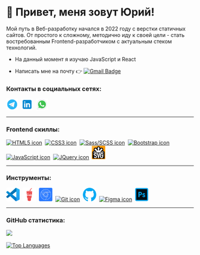 :wave: Привет, меня зовут Юрий!
=============================================================================================================================

Мой путь в Веб-разработку начался в 2022 году с верстки статичных сайтов. От простого к сложному, методично иду к своей цели - стать востребованным Frontend-разработчиком с актуальным стеком технологий.

* На данный момент я изучаю JavaScript и React

* Написать мне на почту :point_right: [![Gmail Badge](https://img.shields.io/badge/-Gmail-darkblue?style=flat&logo=Gmail&logoColor=white)](mailto:yury.savko@gmail.com)

### Контакты в социальных сетях:

<p align="left">
<a href="https://t.me/YurysSs"><img src="https://raw.githubusercontent.com/yury-sauko/diff-logos-and-images/main/Telegram-icon.svg" title="Telegram" alt="Telegram icon" width="32" height="32" /></a>&nbsp;
<a href="https://www.linkedin.com/in/yurysauko"><img src="https://raw.githubusercontent.com/yury-sauko/diff-logos-and-images/main/LinkedIn-icon.svg" title="LinkedIn" alt="LinkedIn icon" width="32" height="32" /></a>&nbsp;
<a href="https://wa.me/375299568636"><img src="https://raw.githubusercontent.com/yury-sauko/diff-logos-and-images/main/WhatsApp-icon.svg" title="WhatsApp" alt="WhatsApp icon" width="32" height="32" /></a>
</p>

---

### Frontend скиллы:

<a href="https://developer.mozilla.org/en-US/docs/Glossary/HTML5"><img src="https://raw.githubusercontent.com/danielcranney/readme-generator/main/public/icons/skills/html5-colored.svg" title="HTML5" alt="HTML5 icon"  width="36" height="36" /></a>&nbsp;
<a href="https://www.w3.org/TR/CSS/#css"><img src="https://raw.githubusercontent.com/danielcranney/readme-generator/main/public/icons/skills/css3-colored.svg" title="CSS3" alt="CSS3 icon" width="36" height="36" /></a>&nbsp;
<a href="https://sass-lang.com/"><img src="https://raw.githubusercontent.com/danielcranney/readme-generator/main/public/icons/skills/sass-colored.svg" title="Sass/SCSS" alt="Sass/SCSS icon" width="36" height="36" /></a>&nbsp;
<a href="https://getbootstrap.com/"><img src="https://raw.githubusercontent.com/danielcranney/readme-generator/main/public/icons/skills/bootstrap-colored.svg" title="Bootstrap" alt="Bootstrap icon" width="36" height="36" /></a>&nbsp;
<a href="https://developer.mozilla.org/en-US/docs/Web/JavaScript"><img src="https://raw.githubusercontent.com/danielcranney/readme-generator/main/public/icons/skills/javascript-colored.svg" title="JavaScript" alt="JavaScript icon" width="36" height="36" /></a>&nbsp;
<a href="https://jquery.com/"><img src="https://raw.githubusercontent.com/danielcranney/readme-generator/main/public/icons/skills/jquery-colored.svg" title="JQuery" alt="JQuery icon" width="36" height="36" /></a>&nbsp;
<a href="https://www.w3.org/Graphics/SVG/"><img src="https://raw.githubusercontent.com/yury-sauko/diff-logos-and-images/main/SVG-logo.svg" title="SVG" alt="SVG icon" width="36" height="36" /></a>

---

### Инструменты:

<p align="left">
<a href="https://code.visualstudio.com/"><img src="https://raw.githubusercontent.com/yury-sauko/diff-logos-and-images/main/VS-Code-icon.svg" title="VS Code" alt="VS Code icon" width="36" height="36" /></a>&nbsp;
<a href="https://gulpjs.com/"><img src="https://raw.githubusercontent.com/devicons/devicon/master/icons/gulp/gulp-plain.svg" title="Gulp" alt="Gulp icon" width="36" height="36" /></a>&nbsp;
<a href="https://developer.chrome.com/docs/devtools/"><img src="https://raw.githubusercontent.com/yury-sauko/diff-logos-and-images/main/chrome-devtools.svg" title="Chrome DevTools" alt="Chrome DevTools icon" width="36" height="36" /></a>&nbsp;
<a href="https://git-scm.com/"><img src="https://raw.githubusercontent.com/danielcranney/readme-generator/main/public/icons/skills/git-colored.svg" title="Git" alt="Git icon" width="36" height="36" /></a>&nbsp;
<a href="https://github.com/"><img src="https://raw.githubusercontent.com/yury-sauko/diff-logos-and-images/main/github-mark-white.svg" title="GitHub" alt="GitHub icon" width="36" height="36" /></a>&nbsp;
<a href="https://www.figma.com/"><img src="https://raw.githubusercontent.com/danielcranney/readme-generator/main/public/icons/skills/figma-colored.svg" title="Figma" alt="Figma icon" width="36" height="36" /></a>&nbsp;
<a href="https://www.adobe.com/uk/products/photoshop.html"><img src="https://raw.githubusercontent.com/yury-sauko/diff-logos-and-images/main/photoshop.svg" title="Photoshop" alt="Photoshop icon" width="36" height="36" /></a>
</p>

---

### GitHub статистика:

<a href="https://github.com/yury-sauko"><img src="https://github-readme-streak-stats.herokuapp.com/?user=yury-sauko&stroke=ffffff&background=1c1917&ring=0891b2&fire=0891b2&currStreakNum=ffffff&currStreakLabel=0891b2&sideNums=ffffff&sideLabels=ffffff&dates=ffffff&hide_border=true" /></a>

<a href="https://github.com/yury-sauko"><img src="https://github-readme-stats.vercel.app/api/top-langs/?username=yury-sauko&langs_count=10&title_color=0891b2&text_color=ffffff&icon_color=0891b2&bg_color=1c1917&hide_border=true&locale=en&custom_title=Top%20%Languages" heigth="195px" alt="Top Languages" /></a>
